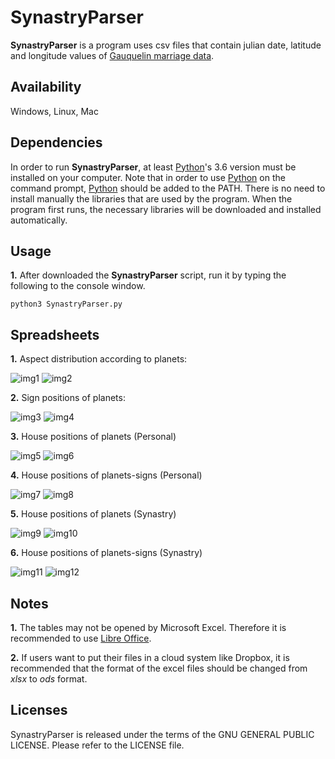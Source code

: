 # SynastryParser

**SynastryParser** is a program uses csv files that contain julian date, latitude and longitude values of [Gauquelin marriage data](http://cura.free.fr/gauq/Gau_Partners_A_to_M_41832.dat).

## Availability

Windows, Linux, Mac

## Dependencies

In order to run **SynastryParser**, at least [Python](https://www.python.org/)'s 3.6 version must be installed on your computer. Note that in order to use [Python](https://www.python.org/) on the command prompt, [Python](https://www.python.org/) should be added to the PATH. There is no need to install manually the libraries that are used by the program. When the program first runs, the necessary libraries will be downloaded and installed automatically.

## Usage

**1.** After downloaded the **SynastryParser** script, run it by typing the following to the console window.

```
python3 SynastryParser.py
```

## Spreadsheets

**1.** Aspect distribution according to planets:

![img1](https://user-images.githubusercontent.com/29302909/72226866-0c46d280-35a7-11ea-8777-5a06da5689b2.png)
![img2](https://user-images.githubusercontent.com/29302909/72226867-1072f000-35a7-11ea-98fd-a79301024b21.jpeg)

**2.** Sign positions of planets:

![img3](https://user-images.githubusercontent.com/29302909/72228265-48cdfa80-35b6-11ea-8da1-440b8cc3922b.png)
![img4](https://user-images.githubusercontent.com/29302909/72228284-6602c900-35b6-11ea-8bd8-5635e508455b.jpeg)

**3.** House positions of planets (Personal)

![img5](https://user-images.githubusercontent.com/29302909/72227174-6a28e980-35aa-11ea-8262-62237e32e440.png)
![img6](https://user-images.githubusercontent.com/29302909/72226911-870fed80-35a7-11ea-8c88-ef7fe9c481d6.jpeg)

**4.** House positions of planets-signs (Personal)

![img7](https://user-images.githubusercontent.com/29302909/72228326-b5e19000-35b6-11ea-89e5-c624d546865e.png)
![img8](https://user-images.githubusercontent.com/29302909/72226915-92631900-35a7-11ea-9515-13e647057c60.jpeg)

**5.** House positions of planets (Synastry)

![img9](https://user-images.githubusercontent.com/29302909/72228363-0a850b00-35b7-11ea-825e-54618862080b.png)
![img10](https://user-images.githubusercontent.com/29302909/72226918-9c851780-35a7-11ea-91fc-0a1555c606a6.jpeg)

**6.** House positions of planets-signs (Synastry)

![img11](https://user-images.githubusercontent.com/29302909/72228387-28eb0680-35b7-11ea-95bf-0c23a0879398.png)
![img12](https://user-images.githubusercontent.com/29302909/72226921-a3ac2580-35a7-11ea-93fd-70e5f281d0e3.jpeg)

## Notes

**1.** The tables may not be opened by Microsoft Excel. Therefore it is recommended to use [Libre Office](https://www.libreoffice.org/download/download/). 

**2.** If users want to put their files in a cloud system like Dropbox, it is recommended that the format of the excel files should be changed from *xlsx* to *ods* format.

## Licenses

SynastryParser is released under the terms of the GNU GENERAL PUBLIC LICENSE. Please refer to the LICENSE file.
